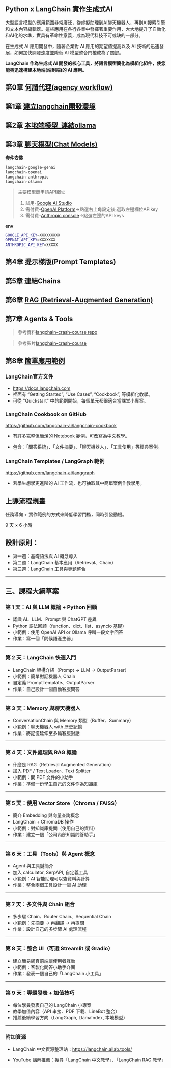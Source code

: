 ## Python x LangChain 實作生成式AI

大型語言模型的應用範圍非常廣泛，從虛擬助理到AI聊天機器人，再到AI搜索引擎和文本內容編輯器。這些應用在各行各業中發揮著重要作用，大大地提升了自動化和AI化的水準，實具有革命性意義，成為現代科技不可或缺的一部分。

在生成式 AI 應用開發中，隨著企業對 AI 應用的期望值提高以及 AI 技術的迅速發展，如何加快開發速度並降低 AI 模型整合門檻成為了關鍵。

**LangChain 作為生成式 AI 開發的核心工具，將語言模型簡化為模組化組件，使您能夠迅速構建本地端(端到端)的 AI 應用。**

## 第0章 [何謂代理(agency workflow)](./何謂AIAgent)

## 第1章 [建立langchain開發環境](./建立langchain開發環境/README.md)

## 第2章 [本地端模型_連結ollama](./0_連結ollama/README.md)

## 第3章 [聊天模型(Chat Models)](./1_chat_models)

**套件安裝**

```bash
langchain-google-genai
langchain-openai
langchain-anthropic
langchain-ollama
```

> 主要模型商申請API網址
> 1. 試用-[Google AI Studio](./https://aistudio.google.com/)
> 2. 需付費-[OpenAI Platform](https://platform.openai.com/docs/overview)->點選右上角設定後,選取左邊欄位APIkey
> 3. 需付費-[Anthropic console](https://console.anthropic.com/dashboard)->點選左邊的API keys
		
**env**

```bash
GOOGLE_API_KEY=XXXXXXXXX
OPENAI_API_KEY=XXXXXXX
ANTHROPIC_API_KEY=XXXXX
```

## 第4章 提示樣版(Prompt Templates)

## 第5章 連結Chains

## 第6章 [RAG (Retrieval-Augmented Generation)](./4_rag)

## 第7章 Agents & Tools

> 參考資料[langchain-crash-course repo](https://github.com/bhancockio/langchain-crash-course)

> 參考影片[langchain-crash-course](https://youtu.be/yF9kGESAi3M?si=yfU54HMUf9yrm0kW)

## 第8章 [簡單應用範例](簡單範例)

###  LangChain官方文件  
- https://docs.langchain.com  
-  裡面有 “Getting Started”, “Use   Cases”, “Cookbook”, 等模組化教學。
- 可從 "Quickstart" 中的範例開始，每個單元都很適合當課堂小專案。  

### LangChain Cookbook on GitHub
 https://github.com/langchain-ai/langchain-cookbook
 
 - 有許多完整但簡潔的 Notebook 範例，可改寫為中文教學。

- 包含：「問答系統」、「文件摘要」、「聊天機器人」、「工具使用」等經典案例。

### LangChain Templates / LangGraph 範例

https://github.com/langchain-ai/langgraph

- 若學生想學更進階的 AI 工作流，也可抽取其中簡單案例作教學用。

## 上課流程規畫

任務導向 + 實作範例的方式來降低學習門檻，同時引發動機。


9 天 × 6 小時

## 設計原則：
-	第一週：基礎語法與 AI 概念導入
-	第二週：LangChain 基本應用（Retrieval、Chain）
-	第三週：LangChain 工具與專題整合

---

## 三、課程大綱草案

### 第 1 天：AI 與 LLM 概論 + Python 回顧
-	認識 AI、LLM、Prompt 與 ChatGPT 差異
-	Python 語法回顧（function、dict、list、asyncio 基礎）
- 小範例：使用 OpenAI API or Ollama 呼叫一段文字回答
- 作業：寫一個「問候語產生器」
	
---

### 第 2 天：LangChain 快速入門
-	LangChain 架構介紹（Prompt → LLM → OutputParser）
-	小範例：簡單對話機器人 Chain
-	自定義 PromptTemplate、OutputParser
-	作業：自己設計一個自動客服問答

---

### 第 3 天：Memory 與聊天機器人
-	ConversationChain 與 Memory 類型（Buffer、Summary）
- 小範例：聊天機器人 with 歷史記憶
- 作業：將記憶延伸至多輪客服對話
	
---

### 第 4 天：文件處理與 RAG 概論
-	什麼是 RAG（Retrieval Augmented Generation）
-	加入 PDF / Text Loader、Text Splitter
-	小範例：問 PDF 文件的小助手
- 作業：準備一份學生自己的文件作為知識庫

---
### 第 5 天：使用 Vector Store（Chroma / FAISS）

-	簡介 Embedding 與向量查詢概念
-	LangChain + ChromaDB 操作
- 小範例：對知識庫提問（使用自己的資料）
- 作業：建立一個「公司內部知識問答助手」

---

### 第 6 天：工具（Tools）與 Agent 概念
- Agent 與工具鏈簡介
- 加入 calculator, SerpAPI, 自定義工具
- 小範例：AI 智能助理可以查資料與計算
- 作業：整合兩個工具設計一個 AI 助理

---

### 第 7 天：多文件與 Chain 組合
- 多步驟 Chain、Router Chain、Sequential Chain
- 小範例：先摘要 → 再翻譯 → 再提問
- 作業：設計自己的多步驟 AI 處理流程

---

### 第 8 天：整合 UI（可選 Streamlit 或 Gradio）
- 建立簡易網頁前端讓使用者互動
- 小範例：客製化問答小助手介面
- 作業：發表一個自己的「LangChain 小工具」

---

### 第 9 天：專題發表 + 加值技巧
- 每位學員發表自己的 LangChain 小專案
- 教學加值內容（API 串接、PDF 下載、LineBot 整合）
- 推薦後續學習方向（LangGraph, LlamaIndex, 本地模型）

---

### 附加資源
	
- LangChain 中文資源整理站：https://langchain.ailab.tools/

- YouTube 講解推薦：搜尋「LangChain 中文教學」、「LangChain RAG 教學」
